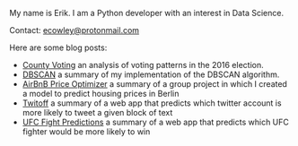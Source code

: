 My name is Erik. I am a Python developer with an interest in Data Science.

Contact: <ecowley@protonmail.com>

Here are some blog posts:
* [County Voting](https://datascience.stromsy.com/2020-07-28-county-voting/) an analysis of voting patterns in the 2016 election.
* [DBSCAN](https://datascience.stromsy.com/2020-06-24-dbscan/) a summary of my implementation of the DBSCAN algorithm.
* [AirBnB Price Optimizer](https://datascience.stromsy.com/2020-02-07-AirBnB-Price-Optimizer/) a summary of a group project in which I created a model to predict housing prices in Berlin
* [Twitoff](https://datascience.stromsy.com/2020-01-31-Twitoff/) a summary of a web app that predicts which twitter account is more likely to tweet a given block of text
* [UFC Fight Predictions](https://datascience.stromsy.com/2020-01-10-UFC-Predictions/) a summary of a web app that predicts which UFC fighter would be more likely to win

